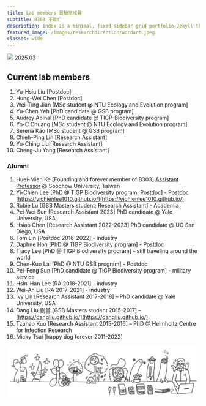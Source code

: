 ```yaml
---
title: Lab members 實驗室成員
subtitle: B303 不能亡
description: Index is a minimal, fixed sidebar grid portfolio Jekyll theme.
featured_image: /images/researchdirection/wordart.jpeg 
classes: wide 
---
```



![](/images/researchdirection/20250321-DSC05889.jpg)
2025.03


## Current lab members

1. Yu-Hsiu Liu \[Postdoc\]
2. Hung-Wei Chen \[Postdoc\] 
3. Wei-Ting Jian \[MSc student @ NTU Ecology and Evolution program\]
4. Yu-Chen Yeh \[PhD candidate @ GSB program\]
5. Audrey Abinal \[PhD candidate @ TIGP-Biodiversity program\]
6. Yo-C Chuang \[MSc student @ NTU Ecology and Evolution program\]
7. Serena Kao \[MSc student @ GSB program\]
8. Chieh-Ping Lin \[Research Assistant\]
9. Yu-Ching Liu \[Research Assistant\]
10. Cheng-Ju Yang \[Research Assistant\]

### Alumni

1. Huei-Mien Ke \[Founding and forever member of B303] [Assistant Professor](https://microbiology.scu.edu.tw/member/7) @ Soochow University, Taiwan
2. Yi-Chien Lee \[PhD @ TIGP Biodiversity program; Postdoc\] - Postdoc [https://yichienlee1010.github.io/](https://yichienlee1010.github.io/)
3. Rubie Lu \[GSB Masters student; Research Assistant\] - Academia
4. Pei-Wei Sun \[Research Assistant 2023\] PhD candidate @ Yale University, USA
5. Hsiao Chen \[Research Assistant 2022-2023\] PhD candidate @ UC San Diego, USA
6. Tom Lin \[Postdoc 2016-2022] - industry
7. Daphne Hoh \[PhD @ TIGP Biodiversity program\] - Postdoc
8. Tracy Lee \[PhD @ TIGP Biodiversity program] - still traveling around the world
9. Chen-Kuo Lai \[PhD @ NTU GSB program\] - Postdoc
10. Pei-Feng Sun \[PhD candidate @ TIGP Biodiversity program\] - military service
11. Hsin-Han Lee \[RA 2018-2021] - industry
12. Wei-An Liu \[RA 2017-2021] - industry
13. Ivy Lin \[Research Assistant 2017-2018\] – PhD candidate @ Yale University, USA
14. Dang Liu 劉當 \[GSB Masters student 2015-2017\] – [https://dangliu.github.io/](https://dangliu.github.io/)
15. Tzuhao Kuo \[Research Assistant 2015-2016\] – PhD @ Helmholtz Centre for Infection Research
16. Micky Tsai \[happy dog forever 2011-2022\]





![](/images/lab_banner.jpg)





